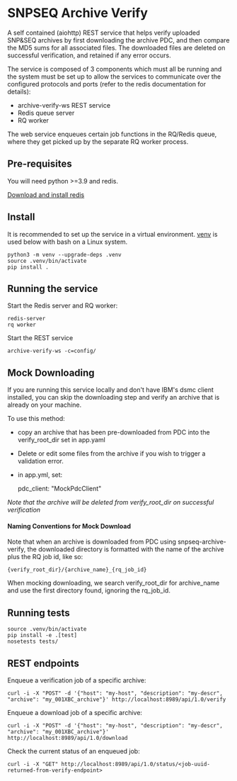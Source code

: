 SNPSEQ Archive Verify
==================

A self contained (aiohttp) REST service that helps verify uploaded SNP&SEQ archives by first downloading the archive 
PDC, and then compare the MD5 sums for all associated files. The downloaded files are deleted on successful 
verification, and retained if any error occurs.

The service is composed of 3 components which must all be running and the system must be set up to allow the services 
to communicate over the configured protocols and ports (refer to the redis documentation for details):

- archive-verify-ws REST service
- Redis queue server
- RQ worker

The web service enqueues certain job functions in the RQ/Redis queue, where they get picked up by the separate RQ 
worker process.  

Pre-requisites
--------------
You will need python >=3.9 and redis.

[Download and install redis](https://redis.io/docs/getting-started/installation/install-redis-on-linux/)


Install
-------
It is recommended to set up the service in a virtual environment. [venv](https://docs.python.org/3/library/venv.html) 
is used below with bash on a Linux system. 

    python3 -m venv --upgrade-deps .venv
    source .venv/bin/activate
    pip install .

Running the service
-------------------

Start the Redis server and RQ worker:

    redis-server
    rq worker

Start the REST service

    archive-verify-ws -c=config/


Mock Downloading
----------------

If you are running this service locally and don't have IBM's dsmc client installed, you can skip the downloading step 
and verify an archive that is already on your machine.

To use this method:
- copy an archive that has been pre-downloaded from PDC into the verify_root_dir set in app.yaml
- Delete or edit some files from the archive if you wish to trigger a validation error.
- in app.yml, set:

    pdc_client: "MockPdcClient"
    
*Note that the archive will be deleted from verify_root_dir on successful verification*

#### Naming Conventions for Mock Download ####
Note that when an archive is downloaded from PDC using snpseq-archive-verify, the downloaded directory is formatted with the name of the archive plus the RQ job id, like so:

    {verify_root_dir}/{archive_name}_{rq_job_id}

When mocking downloading, we search verify_root_dir for archive_name and use the first directory found, ignoring the rq_job_id.


Running tests
-------------

    source .venv/bin/activate
    pip install -e .[test]
    nosetests tests/

REST endpoints
--------------

Enqueue a verification job of a specific archive: 
    
    curl -i -X "POST" -d '{"host": "my-host", "description": "my-descr", "archive": "my_001XBC_archive"}' http://localhost:8989/api/1.0/verify

Enqueue a download job of a specific archive:

    curl -i -X "POST" -d '{"host": "my-host", "description": "my-descr", "archive": "my_001XBC_archive"}' http://localhost:8989/api/1.0/download

Check the current status of an enqueued job: 

    curl -i -X "GET" http://localhost:8989/api/1.0/status/<job-uuid-returned-from-verify-endpoint>
